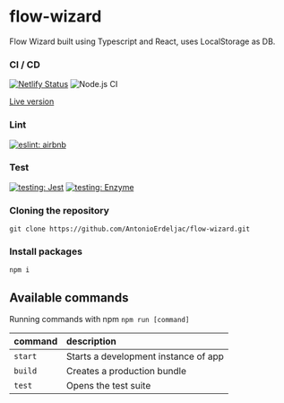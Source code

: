 # flow-wizard

Flow Wizard built using Typescript and React, uses LocalStorage as DB.

### CI / CD

[![Netlify Status](https://api.netlify.com/api/v1/badges/4f615b92-82ed-451d-8939-9f86d3f8c0f5/deploy-status)](https://app.netlify.com/sites/quizzical-cray-6ae2e4/deploys)
![Node.js CI](https://github.com/AntonioErdeljac/js-pokedex/workflows/Node.js%20CI/badge.svg)

[Live version](https://reverent-lewin-6110a6.netlify.app/)

### Lint

[![eslint: airbnb](https://img.shields.io/badge/Eslint-Airbnb-red?logo=airbnb&style=flat)](https://github.com/airbnb/javascript)

### Test

[![testing: Jest](https://img.shields.io/badge/Tests-Jest-red?logo=jest&style=flat)](https://github.com/facebook/jest)
[![testing: Enzyme](https://img.shields.io/badge/Tests-Enzyme-red?logo=enzyme&style=flat)](https://github.com/enzymejs/enzyme)

### Cloning the repository

```shell
git clone https://github.com/AntonioErdeljac/flow-wizard.git
```

### Install packages

```shell
npm i
```

## Available commands

Running commands with npm `npm run [command]`

| command | description                          |
| :------ | :----------------------------------- |
| `start` | Starts a development instance of app |
| `build` | Creates a production bundle          |
| `test`  | Opens the test suite                 |
